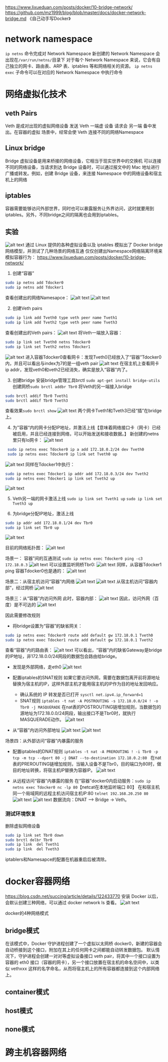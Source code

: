 https://www.lixueduan.com/posts/docker/10-bridge-network/
https://github.com/mz1999/blog/blob/master/docs/docker-network-bridge.md
《自己动手写Docker》
# network namespace
`ip netns` 命令完成对 Network Namespace 
新创建的 Network Namespace 会出现在`/var/run/netns/`目录下
对于每个 Network Namespace 来说，它会有自己独立的网卡、路由表、ARP 表、iptables 等和网络相关的资源。
`ip netns exec` 子命令可以在对应的 Network Namespace 中执行命令

# 网络虚拟化技术
## veth Pairs
Veth 是成对出现的虚拟网络设备 发送 Veth 一端虚 设备 请求会 另一端
备中发出。在容器的虚拟 场景中，经常会使 Veth 连接不同的网络Namespace

## Linux bridge
Bridge 虚拟设备是用来桥接的网络设备，它相当于现实世界中的交换机 可以连接不同的网络设备，当请求到达 Bridge 设备时，可以通过报文中的 Mac 地址进行广播或转发。例如，创建 Bridge 设备，来连接 Namespace 中的网络设备和宿主机上的网络

## iptables
容器需要能够访问外部世界，同时也可以暴露服务让外界访问，这时就要用到iptables。另外，不同bridge之间的隔离也会用到iptables。


## 实验
![alt text](bridge-vethpair.png)
通过 Linux 提供的各种虚拟设备以及 iptables 模拟出了 Docker bridge 网络模型，并测试了几种场景的网络互通
仅仅创建出Namespace网络隔离环境来模拟容器行为：
https://www.lixueduan.com/posts/docker/10-bridge-network/

1. 创建“容器”
```bash
sudo ip netns add Tdocker0
sudo ip netns add Tdocker1
```
查看创建出的网络Namesapce：
![alt text](image-1.png)
![alt text](image-2.png)

2. 创建Veth pairs
```bash
sudo ip link add Tveth0 type veth peer name Tveth1
sudo ip link add Tveth2 type veth peer name Tveth3
```
查看创建出的Veth pairs：
![alt text](image-3.png)
将Veth一端放入容器：
```bash
sudo ip link set Tveth0 netns Tdocker0
sudo ip link set Tveth2 netns Tdocker1
```
![alt text](image-14.png)
进入容器Tdocker0查看网卡：发现Tveth0已经放入了“容器”Tdocker0内，并且可以看出与index为7的是一组veth pair
![alt text](image-5.png)
在宿主机上查看网卡ip addr，发现veth0和veth2已经消失，确实是放入“容器”内了。

3. 创建bridge
安装bridge管理工具brctl `sudo apt-get install bridge-utils`
创建网桥`sudo brctl addbr Tbr0`
将Veth的另一端接入bridge 
```bash
sudo brctl addif Tbr0 Tveth1
sudo brctl addif Tbr0 Tveth3
```
查看效果`sudo brctl show`
![alt text](image-6.png)
两个网卡Tveth1和Tveth3已经“插”在bridge上。

4. 为"容器“内的网卡分配IP地址，并激活上线【意味着网络接口卡（网卡）已经被启用，并且已经连接到网络，可以开始发送和接收数据。】
新创建的netns里只有lo网卡：
![alt text](image-7.png)
```bash
 sudo ip netns exec Tdocker0 ip a add 172.18.0.2/24 dev Tveth0
 sudo ip netns exec Tdocker0 ip link set Tveth0 up
 ```
![alt text](image-8.png)
同样在Tdocker1中执行：
```bash
sudo ip netns exec Tdocker1 ip addr add 172.18.0.3/24 dev Tveth2
sudo ip netns exec Tdocker1 ip link set Tveth2 up
```
![alt text](image-15.png)

5. Veth另一端的网卡激活上线
`sudo ip link set Tveth1 up`
`sudo ip link set Tveth3 up`

6. 为bridge分配IP地址，激活上线
```bash
sudo ip addr add 172.18.0.1/24 dev Tbr0
sudo ip link set Tbr0 up
```
![alt text](image-10.png)

目前的网络拓扑图：
![alt text](image-16.png)

场景一： 容器”间的互通测试
`sudo ip netns exec Tdocker0 ping -c3 172.18.0.3`
![alt text](image-11.png)
可以设置监听网桥Tbr0:
![alt text](image-13.png)
同样，从容器Tdocker1 ping 容器Tdocker0也是通的：
![alt text](image-12.png)

场景二：从宿主机访问“容器”内网络
![alt text](image-17.png)
![alt text](image-18.png)
从宿主机访问“容器内部”，经过网桥
![alt text](image-19.png)

场景三：从“容器”内访问外网
此时，容器内部：
![alt text](image-20.png)
因此，访问外网（百度）是不可达的
![alt text](image-21.png)

因此需要修改规则
- 将bridge设置为“容器”的缺省网关：
```bash
sudo ip netns exec Tdocker0 route add default gw 172.18.0.1 Tveth0
sudo ip netns exec Tdocker1 route add default gw 172.18.0.1 Tveth2
```
查看“容器”内的路由表：
![alt text](image-22.png)
可以看出，“容器”内的缺省Gateway是bridge的IP地址，非172.18.0.0/24网段的数据包会路由给bridge。
- 发现是外部网络，走eth0
![alt text](image-27.png)

- 配置iptables的SNAT规则
如果它要访问外网，需要在数据包离开前将源地址替换为宿主机的IP，这样外部主机才能用宿主机的IP作为目的地址发回响应。

    - 确认系统的 IP 转发是否已打开 `sysctl net.ipv4.ip_forward=1`
    - SNAT规则
`iptables -t nat -A POSTROUTING -s 172.18.0.0/24 ! -o Tbr0 -j MASQUERADE`
在nat表的POSTROUTING链增加规则，当数据包的源地址为172.18.0.0/24网段，输出接口不是Tbr0时，就执行MASQUERADE动作。
![alt text](image-24.png)

- 从“容器”内访问外部地址
![alt text](image-25.png)
![alt text](image-26.png)

场景四：从外部访问“容器”内暴露的服务
- 配置iptables的DNAT规则
`iptables -t nat -A PREROUTING ! -i Tbr0 -p tcp -m tcp --dport 80 -j DNAT --to-destination 172.18.0.2:80
` 在nat表的PREROUTING链增加规则，当输入设备不是Tbr0，目的端口为80时，做目的地址转换，将宿主机IP替换为容器IP。
![alt text](image-28.png)

- 从远程访问“容器”内暴露的服务
在“容器”docker0内启动服务：`sudo ip netns exec Tdocker0 nc -lp 80`【netcat在本地监听端口 80】
在和宿主机同一个局域网的远程主机访问宿主机IP:80 `telnet 192.168.20.250 80`
![alt text](image-29.png)
![alt text](image-30.png)
数据流向：DNAT –> Bridge -> Veth。

### 测试环境恢复
删除虚拟网络设备
```bash
sudo ip link set Tbr0 down
sudo brctl delbr Tbr0
sudo ip link  del Tveth1
sudo ip link  del Tveth3
```
iptablers和Namesapce的配置在机器重启后被清除。


# docker容器网络
https://blog.csdn.net/succing/article/details/122433770
安装 Docker 以后，会默认创建三种网络，可以通过 docker network ls 查看。
![alt text](image-31.png)

docker的4种网络模式
## bridge模式
在该模式中，Docker 守护进程创建了一个虚拟以太网桥 docker0，新建的容器会自动桥接到这个接口，附加在其上的任何网卡之间都能自动转发数据包。
默认情况下，守护进程会创建一对对等虚拟设备接口 veth pair，将其中一个接口设置为容器的 eth0 接口（容器的网卡），另一个接口放置在宿主机的命名空间中，以类似 vethxxx 这样的名字命名，从而将宿主机上的所有容器都连接到这个内部网络上。

## container模式
## host模式
## none模式
# 跨主机容器网络